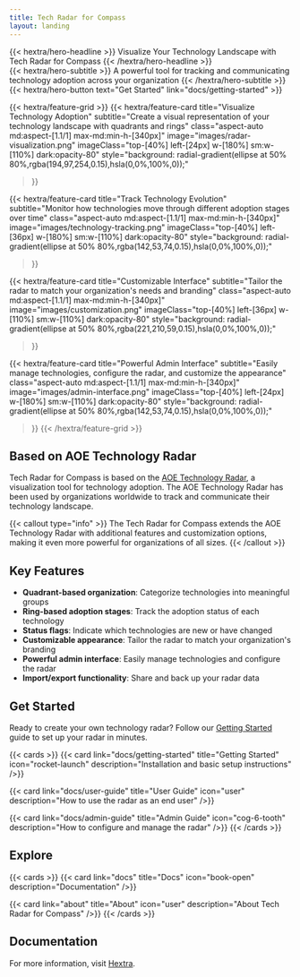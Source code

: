 ```yaml
---
title: Tech Radar for Compass
layout: landing
---
```


<div class="mt-6 mb-12">
{{< hextra/hero-headline >}}
  Visualize Your Technology Landscape with Tech Radar for Compass
{{< /hextra/hero-headline >}}
</div>

<div class="mb-12">
{{< hextra/hero-subtitle >}}
  A powerful tool for tracking and communicating technology adoption across your organization
{{< /hextra/hero-subtitle >}}
</div>

<div class="mb-6">
{{< hextra/hero-button text="Get Started" link="docs/getting-started" >}}
</div>

<div class="mt-6"></div>

{{< hextra/feature-grid >}}
  {{< hextra/feature-card
    title="Visualize Technology Adoption"
    subtitle="Create a visual representation of your technology landscape with quadrants and rings"
    class="aspect-auto md:aspect-[1.1/1] max-md:min-h-[340px]"
    image="images/radar-visualization.png"
    imageClass="top-[40%] left-[24px] w-[180%] sm:w-[110%] dark:opacity-80"
    style="background: radial-gradient(ellipse at 50% 80%,rgba(194,97,254,0.15),hsla(0,0%,100%,0));"
  >}}

  {{< hextra/feature-card
    title="Track Technology Evolution"
    subtitle="Monitor how technologies move through different adoption stages over time"
    class="aspect-auto md:aspect-[1.1/1] max-md:min-h-[340px]"
    image="images/technology-tracking.png"
    imageClass="top-[40%] left-[36px] w-[180%] sm:w-[110%] dark:opacity-80"
    style="background: radial-gradient(ellipse at 50% 80%,rgba(142,53,74,0.15),hsla(0,0%,100%,0));"
  >}}

  {{< hextra/feature-card
    title="Customizable Interface"
    subtitle="Tailor the radar to match your organization's needs and branding"
    class="aspect-auto md:aspect-[1.1/1] max-md:min-h-[340px]"
    image="images/customization.png"
    imageClass="top-[40%] left-[36px] w-[110%] sm:w-[110%] dark:opacity-80"
    style="background: radial-gradient(ellipse at 50% 80%,rgba(221,210,59,0.15),hsla(0,0%,100%,0));"
  >}}

  {{< hextra/feature-card
    title="Powerful Admin Interface"
    subtitle="Easily manage technologies, configure the radar, and customize the appearance"
    class="aspect-auto md:aspect-[1.1/1] max-md:min-h-[340px]"
    image="images/admin-interface.png"
    imageClass="top-[40%] left-[24px] w-[180%] sm:w-[110%] dark:opacity-80"
    style="background: radial-gradient(ellipse at 50% 80%,rgba(142,53,74,0.15),hsla(0,0%,100%,0));"
  >}}
{{< /hextra/feature-grid >}}

## Based on AOE Technology Radar

Tech Radar for Compass is based on the [AOE Technology Radar](https://www.aoe.com/techradar/), a visualization tool for technology adoption. The AOE Technology Radar has been used by organizations worldwide to track and communicate their technology landscape.

{{< callout type="info" >}}
The Tech Radar for Compass extends the AOE Technology Radar with additional features and customization options, making it even more powerful for organizations of all sizes.
{{< /callout >}}

## Key Features

- **Quadrant-based organization**: Categorize technologies into meaningful groups
- **Ring-based adoption stages**: Track the adoption status of each technology
- **Status flags**: Indicate which technologies are new or have changed
- **Customizable appearance**: Tailor the radar to match your organization's branding
- **Powerful admin interface**: Easily manage technologies and configure the radar
- **Import/export functionality**: Share and back up your radar data

## Get Started

Ready to create your own technology radar? Follow our [Getting Started](docs/getting-started/) guide to set up your radar in minutes.

{{< cards >}}
{{< card link="docs/getting-started" title="Getting Started" icon="rocket-launch" description="Installation and basic setup instructions" />}}

{{< card link="docs/user-guide" title="User Guide" icon="user" description="How to use the radar as an end user" />}}

{{< card link="docs/admin-guide" title="Admin Guide" icon="cog-6-tooth" description="How to configure and manage the radar" />}}
{{< /cards >}}

## Explore

{{< cards >}}
{{< card link="docs" title="Docs" icon="book-open" description="Documentation" />}}

{{< card link="about" title="About" icon="user" description="About Tech Radar for Compass" />}}
{{< /cards >}}

## Documentation

For more information, visit [Hextra](https://imfing.github.io/hextra).
